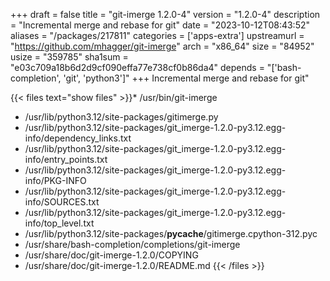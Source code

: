 +++
draft = false
title = "git-imerge 1.2.0-4"
version = "1.2.0-4"
description = "Incremental merge and rebase for git"
date = "2023-10-12T08:43:52"
aliases = "/packages/217811"
categories = ['apps-extra']
upstreamurl = "https://github.com/mhagger/git-imerge"
arch = "x86_64"
size = "84952"
usize = "359785"
sha1sum = "e03c709a18b6d2d9cf090effa77e738cf0b86da4"
depends = "['bash-completion', 'git', 'python3']"
+++
Incremental merge and rebase for git"

{{< files text="show files" >}}* /usr/bin/git-imerge
* /usr/lib/python3.12/site-packages/gitimerge.py
* /usr/lib/python3.12/site-packages/git_imerge-1.2.0-py3.12.egg-info/dependency_links.txt
* /usr/lib/python3.12/site-packages/git_imerge-1.2.0-py3.12.egg-info/entry_points.txt
* /usr/lib/python3.12/site-packages/git_imerge-1.2.0-py3.12.egg-info/PKG-INFO
* /usr/lib/python3.12/site-packages/git_imerge-1.2.0-py3.12.egg-info/SOURCES.txt
* /usr/lib/python3.12/site-packages/git_imerge-1.2.0-py3.12.egg-info/top_level.txt
* /usr/lib/python3.12/site-packages/__pycache__/gitimerge.cpython-312.pyc
* /usr/share/bash-completion/completions/git-imerge
* /usr/share/doc/git-imerge-1.2.0/COPYING
* /usr/share/doc/git-imerge-1.2.0/README.md
{{< /files >}}
